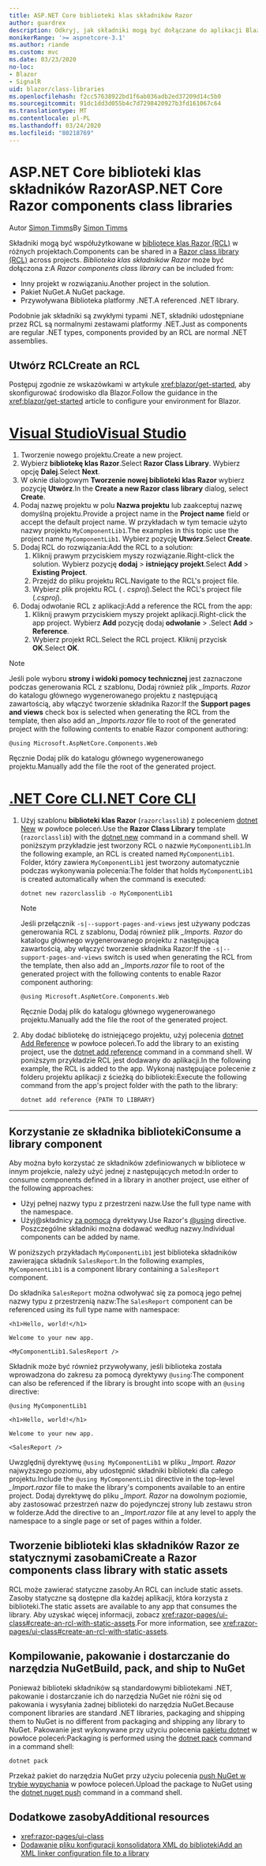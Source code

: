 ```yaml
---
title: ASP.NET Core biblioteki klas składników Razor
author: guardrex
description: Odkryj, jak składniki mogą być dołączane do aplikacji Blazor z zewnętrznej biblioteki składników.
monikerRange: '>= aspnetcore-3.1'
ms.author: riande
ms.custom: mvc
ms.date: 03/23/2020
no-loc:
- Blazor
- SignalR
uid: blazor/class-libraries
ms.openlocfilehash: f2cc57638922bd1f6ab036adb2ed37209d14c5b0
ms.sourcegitcommit: 91dc1dd3d055b4c7d7298420927b3fd161067c64
ms.translationtype: MT
ms.contentlocale: pl-PL
ms.lasthandoff: 03/24/2020
ms.locfileid: "80218769"
---
```

# <a name="aspnet-core-razor-components-class-libraries"></a><span data-ttu-id="4ccc3-103">ASP.NET Core biblioteki klas składników Razor</span><span class="sxs-lookup"><span data-stu-id="4ccc3-103">ASP.NET Core Razor components class libraries</span></span>

<span data-ttu-id="4ccc3-104">Autor [Simon Timms](https://github.com/stimms)</span><span class="sxs-lookup"><span data-stu-id="4ccc3-104">By [Simon Timms](https://github.com/stimms)</span></span>

<span data-ttu-id="4ccc3-105">Składniki mogą być współużytkowane w [bibliotece klas Razor (RCL)](xref:razor-pages/ui-class) w różnych projektach.</span><span class="sxs-lookup"><span data-stu-id="4ccc3-105">Components can be shared in a [Razor class library (RCL)](xref:razor-pages/ui-class) across projects.</span></span> <span data-ttu-id="4ccc3-106">*Biblioteka klas składników Razor* może być dołączona z:</span><span class="sxs-lookup"><span data-stu-id="4ccc3-106">A *Razor components class library* can be included from:</span></span>

* <span data-ttu-id="4ccc3-107">Inny projekt w rozwiązaniu.</span><span class="sxs-lookup"><span data-stu-id="4ccc3-107">Another project in the solution.</span></span>
* <span data-ttu-id="4ccc3-108">Pakiet NuGet.</span><span class="sxs-lookup"><span data-stu-id="4ccc3-108">A NuGet package.</span></span>
* <span data-ttu-id="4ccc3-109">Przywoływana Biblioteka platformy .NET.</span><span class="sxs-lookup"><span data-stu-id="4ccc3-109">A referenced .NET library.</span></span>

<span data-ttu-id="4ccc3-110">Podobnie jak składniki są zwykłymi typami .NET, składniki udostępniane przez RCL są normalnymi zestawami platformy .NET.</span><span class="sxs-lookup"><span data-stu-id="4ccc3-110">Just as components are regular .NET types, components provided by an RCL are normal .NET assemblies.</span></span>

## <a name="create-an-rcl"></a><span data-ttu-id="4ccc3-111">Utwórz RCL</span><span class="sxs-lookup"><span data-stu-id="4ccc3-111">Create an RCL</span></span>

<span data-ttu-id="4ccc3-112">Postępuj zgodnie ze wskazówkami w artykule <xref:blazor/get-started>, aby skonfigurować środowisko dla Blazor.</span><span class="sxs-lookup"><span data-stu-id="4ccc3-112">Follow the guidance in the <xref:blazor/get-started> article to configure your environment for Blazor.</span></span>

# <a name="visual-studio"></a>[<span data-ttu-id="4ccc3-113">Visual Studio</span><span class="sxs-lookup"><span data-stu-id="4ccc3-113">Visual Studio</span></span>](#tab/visual-studio)

1. <span data-ttu-id="4ccc3-114">Tworzenie nowego projektu.</span><span class="sxs-lookup"><span data-stu-id="4ccc3-114">Create a new project.</span></span>
1. <span data-ttu-id="4ccc3-115">Wybierz **bibliotekę klas Razor**.</span><span class="sxs-lookup"><span data-stu-id="4ccc3-115">Select **Razor Class Library**.</span></span> <span data-ttu-id="4ccc3-116">Wybierz opcję **Dalej**.</span><span class="sxs-lookup"><span data-stu-id="4ccc3-116">Select **Next**.</span></span>
1. <span data-ttu-id="4ccc3-117">W oknie dialogowym **Tworzenie nowej biblioteki klas Razor** wybierz pozycję **Utwórz**.</span><span class="sxs-lookup"><span data-stu-id="4ccc3-117">In the **Create a new Razor class library** dialog, select **Create**.</span></span>
1. <span data-ttu-id="4ccc3-118">Podaj nazwę projektu w polu **Nazwa projektu** lub zaakceptuj nazwę domyślną projektu.</span><span class="sxs-lookup"><span data-stu-id="4ccc3-118">Provide a project name in the **Project name** field or accept the default project name.</span></span> <span data-ttu-id="4ccc3-119">W przykładach w tym temacie użyto nazwy projektu `MyComponentLib1`.</span><span class="sxs-lookup"><span data-stu-id="4ccc3-119">The examples in this topic use the project name `MyComponentLib1`.</span></span> <span data-ttu-id="4ccc3-120">Wybierz pozycję **Utwórz**.</span><span class="sxs-lookup"><span data-stu-id="4ccc3-120">Select **Create**.</span></span>
1. <span data-ttu-id="4ccc3-121">Dodaj RCL do rozwiązania:</span><span class="sxs-lookup"><span data-stu-id="4ccc3-121">Add the RCL to a solution:</span></span>
   1. <span data-ttu-id="4ccc3-122">Kliknij prawym przyciskiem myszy rozwiązanie.</span><span class="sxs-lookup"><span data-stu-id="4ccc3-122">Right-click the solution.</span></span> <span data-ttu-id="4ccc3-123">Wybierz pozycję **dodaj** > **istniejący projekt**.</span><span class="sxs-lookup"><span data-stu-id="4ccc3-123">Select **Add** > **Existing Project**.</span></span>
   1. <span data-ttu-id="4ccc3-124">Przejdź do pliku projektu RCL.</span><span class="sxs-lookup"><span data-stu-id="4ccc3-124">Navigate to the RCL's project file.</span></span>
   1. <span data-ttu-id="4ccc3-125">Wybierz plik projektu RCL ( *. csproj*).</span><span class="sxs-lookup"><span data-stu-id="4ccc3-125">Select the RCL's project file (*.csproj*).</span></span>
1. <span data-ttu-id="4ccc3-126">Dodaj odwołanie RCL z aplikacji:</span><span class="sxs-lookup"><span data-stu-id="4ccc3-126">Add a reference the RCL from the app:</span></span>
   1. <span data-ttu-id="4ccc3-127">Kliknij prawym przyciskiem myszy projekt aplikacji.</span><span class="sxs-lookup"><span data-stu-id="4ccc3-127">Right-click the app project.</span></span> <span data-ttu-id="4ccc3-128">Wybierz **Add** pozycję dodaj **odwołanie** > .</span><span class="sxs-lookup"><span data-stu-id="4ccc3-128">Select **Add** > **Reference**.</span></span>
   1. <span data-ttu-id="4ccc3-129">Wybierz projekt RCL.</span><span class="sxs-lookup"><span data-stu-id="4ccc3-129">Select the RCL project.</span></span> <span data-ttu-id="4ccc3-130">Kliknij przycisk **OK**.</span><span class="sxs-lookup"><span data-stu-id="4ccc3-130">Select **OK**.</span></span>

> [!NOTE]
> <span data-ttu-id="4ccc3-131">Jeśli pole wyboru **strony i widoki pomocy technicznej** jest zaznaczone podczas generowania RCL z szablonu, Dodaj również plik *_Imports. Razor* do katalogu głównego wygenerowanego projektu z następującą zawartością, aby włączyć tworzenie składnika Razor:</span><span class="sxs-lookup"><span data-stu-id="4ccc3-131">If the **Support pages and views** check box is selected when generating the RCL from the template, then also add an *_Imports.razor* file to root of the generated project with the following contents to enable Razor component authoring:</span></span>
>
> ```razor
> @using Microsoft.AspNetCore.Components.Web
> ```
>
> <span data-ttu-id="4ccc3-132">Ręcznie Dodaj plik do katalogu głównego wygenerowanego projektu.</span><span class="sxs-lookup"><span data-stu-id="4ccc3-132">Manually add the file the root of the generated project.</span></span>

# <a name="net-core-cli"></a>[<span data-ttu-id="4ccc3-133">.NET Core CLI</span><span class="sxs-lookup"><span data-stu-id="4ccc3-133">.NET Core CLI</span></span>](#tab/netcore-cli)

1. <span data-ttu-id="4ccc3-134">Użyj szablonu **biblioteki klas Razor** (`razorclasslib`) z poleceniem [dotnet New](/dotnet/core/tools/dotnet-new) w powłoce poleceń.</span><span class="sxs-lookup"><span data-stu-id="4ccc3-134">Use the **Razor Class Library** template (`razorclasslib`) with the [dotnet new](/dotnet/core/tools/dotnet-new) command in a command shell.</span></span> <span data-ttu-id="4ccc3-135">W poniższym przykładzie jest tworzony RCL o nazwie `MyComponentLib1`.</span><span class="sxs-lookup"><span data-stu-id="4ccc3-135">In the following example, an RCL is created named `MyComponentLib1`.</span></span> <span data-ttu-id="4ccc3-136">Folder, który zawiera `MyComponentLib1` jest tworzony automatycznie podczas wykonywania polecenia:</span><span class="sxs-lookup"><span data-stu-id="4ccc3-136">The folder that holds `MyComponentLib1` is created automatically when the command is executed:</span></span>

   ```dotnetcli
   dotnet new razorclasslib -o MyComponentLib1
   ```

   > [!NOTE]
   > <span data-ttu-id="4ccc3-137">Jeśli przełącznik `-s|--support-pages-and-views` jest używany podczas generowania RCL z szablonu, Dodaj również plik *_Imports. Razor* do katalogu głównego wygenerowanego projektu z następującą zawartością, aby włączyć tworzenie składnika Razor:</span><span class="sxs-lookup"><span data-stu-id="4ccc3-137">If the `-s|--support-pages-and-views` switch is used when generating the RCL from the template, then also add an *_Imports.razor* file to root of the generated project with the following contents to enable Razor component authoring:</span></span>
   >
   > ```razor
   > @using Microsoft.AspNetCore.Components.Web
   > ```
   >
   > <span data-ttu-id="4ccc3-138">Ręcznie Dodaj plik do katalogu głównego wygenerowanego projektu.</span><span class="sxs-lookup"><span data-stu-id="4ccc3-138">Manually add the file the root of the generated project.</span></span>

1. <span data-ttu-id="4ccc3-139">Aby dodać bibliotekę do istniejącego projektu, użyj polecenia [dotnet Add Reference](/dotnet/core/tools/dotnet-add-reference) w powłoce poleceń.</span><span class="sxs-lookup"><span data-stu-id="4ccc3-139">To add the library to an existing project, use the [dotnet add reference](/dotnet/core/tools/dotnet-add-reference) command in a command shell.</span></span> <span data-ttu-id="4ccc3-140">W poniższym przykładzie RCL jest dodawany do aplikacji.</span><span class="sxs-lookup"><span data-stu-id="4ccc3-140">In the following example, the RCL is added to the app.</span></span> <span data-ttu-id="4ccc3-141">Wykonaj następujące polecenie z folderu projektu aplikacji z ścieżką do biblioteki:</span><span class="sxs-lookup"><span data-stu-id="4ccc3-141">Execute the following command from the app's project folder with the path to the library:</span></span>

   ```dotnetcli
   dotnet add reference {PATH TO LIBRARY}
   ```

---

## <a name="consume-a-library-component"></a><span data-ttu-id="4ccc3-142">Korzystanie ze składnika biblioteki</span><span class="sxs-lookup"><span data-stu-id="4ccc3-142">Consume a library component</span></span>

<span data-ttu-id="4ccc3-143">Aby można było korzystać ze składników zdefiniowanych w bibliotece w innym projekcie, należy użyć jednej z następujących metod:</span><span class="sxs-lookup"><span data-stu-id="4ccc3-143">In order to consume components defined in a library in another project, use either of the following approaches:</span></span>

* <span data-ttu-id="4ccc3-144">Użyj pełnej nazwy typu z przestrzeni nazw.</span><span class="sxs-lookup"><span data-stu-id="4ccc3-144">Use the full type name with the namespace.</span></span>
* <span data-ttu-id="4ccc3-145">Użyj\@składnicy [za pomocą](xref:mvc/views/razor#using) dyrektywy.</span><span class="sxs-lookup"><span data-stu-id="4ccc3-145">Use Razor's [\@using](xref:mvc/views/razor#using) directive.</span></span> <span data-ttu-id="4ccc3-146">Poszczególne składniki można dodawać według nazwy.</span><span class="sxs-lookup"><span data-stu-id="4ccc3-146">Individual components can be added by name.</span></span>

<span data-ttu-id="4ccc3-147">W poniższych przykładach `MyComponentLib1` jest biblioteka składników zawierająca składnik `SalesReport`.</span><span class="sxs-lookup"><span data-stu-id="4ccc3-147">In the following examples, `MyComponentLib1` is a component library containing a `SalesReport` component.</span></span>

<span data-ttu-id="4ccc3-148">Do składnika `SalesReport` można odwoływać się za pomocą jego pełnej nazwy typu z przestrzenią nazw:</span><span class="sxs-lookup"><span data-stu-id="4ccc3-148">The `SalesReport` component can be referenced using its full type name with namespace:</span></span>

```razor
<h1>Hello, world!</h1>

Welcome to your new app.

<MyComponentLib1.SalesReport />
```

<span data-ttu-id="4ccc3-149">Składnik może być również przywoływany, jeśli biblioteka została wprowadzona do zakresu za pomocą dyrektywy `@using`:</span><span class="sxs-lookup"><span data-stu-id="4ccc3-149">The component can also be referenced if the library is brought into scope with an `@using` directive:</span></span>

```razor
@using MyComponentLib1

<h1>Hello, world!</h1>

Welcome to your new app.

<SalesReport />
```

<span data-ttu-id="4ccc3-150">Uwzględnij dyrektywę `@using MyComponentLib1` w pliku *_Import. Razor* najwyższego poziomu, aby udostępnić składniki biblioteki dla całego projektu.</span><span class="sxs-lookup"><span data-stu-id="4ccc3-150">Include the `@using MyComponentLib1` directive in the top-level *_Import.razor* file to make the library's components available to an entire project.</span></span> <span data-ttu-id="4ccc3-151">Dodaj dyrektywę do pliku *_Import. Razor* na dowolnym poziomie, aby zastosować przestrzeń nazw do pojedynczej strony lub zestawu stron w folderze.</span><span class="sxs-lookup"><span data-stu-id="4ccc3-151">Add the directive to an *_Import.razor* file at any level to apply the namespace to a single page or set of pages within a folder.</span></span>

## <a name="create-a-razor-components-class-library-with-static-assets"></a><span data-ttu-id="4ccc3-152">Tworzenie biblioteki klas składników Razor ze statycznymi zasobami</span><span class="sxs-lookup"><span data-stu-id="4ccc3-152">Create a Razor components class library with static assets</span></span>

<span data-ttu-id="4ccc3-153">RCL może zawierać statyczne zasoby.</span><span class="sxs-lookup"><span data-stu-id="4ccc3-153">An RCL can include static assets.</span></span> <span data-ttu-id="4ccc3-154">Zasoby statyczne są dostępne dla każdej aplikacji, która korzysta z biblioteki.</span><span class="sxs-lookup"><span data-stu-id="4ccc3-154">The static assets are available to any app that consumes the library.</span></span> <span data-ttu-id="4ccc3-155">Aby uzyskać więcej informacji, zobacz <xref:razor-pages/ui-class#create-an-rcl-with-static-assets>.</span><span class="sxs-lookup"><span data-stu-id="4ccc3-155">For more information, see <xref:razor-pages/ui-class#create-an-rcl-with-static-assets>.</span></span>

## <a name="build-pack-and-ship-to-nuget"></a><span data-ttu-id="4ccc3-156">Kompilowanie, pakowanie i dostarczanie do narzędzia NuGet</span><span class="sxs-lookup"><span data-stu-id="4ccc3-156">Build, pack, and ship to NuGet</span></span>

<span data-ttu-id="4ccc3-157">Ponieważ biblioteki składników są standardowymi bibliotekami .NET, pakowanie i dostarczanie ich do narzędzia NuGet nie różni się od pakowania i wysyłania żadnej biblioteki do narzędzia NuGet.</span><span class="sxs-lookup"><span data-stu-id="4ccc3-157">Because component libraries are standard .NET libraries, packaging and shipping them to NuGet is no different from packaging and shipping any library to NuGet.</span></span> <span data-ttu-id="4ccc3-158">Pakowanie jest wykonywane przy użyciu polecenia [pakietu dotnet](/dotnet/core/tools/dotnet-pack) w powłoce poleceń:</span><span class="sxs-lookup"><span data-stu-id="4ccc3-158">Packaging is performed using the [dotnet pack](/dotnet/core/tools/dotnet-pack) command in a command shell:</span></span>

```dotnetcli
dotnet pack
```

<span data-ttu-id="4ccc3-159">Przekaż pakiet do narzędzia NuGet przy użyciu polecenia [push NuGet w trybie wypychania](/dotnet/core/tools/dotnet-nuget-push) w powłoce poleceń.</span><span class="sxs-lookup"><span data-stu-id="4ccc3-159">Upload the package to NuGet using the [dotnet nuget push](/dotnet/core/tools/dotnet-nuget-push) command in a command shell.</span></span>

## <a name="additional-resources"></a><span data-ttu-id="4ccc3-160">Dodatkowe zasoby</span><span class="sxs-lookup"><span data-stu-id="4ccc3-160">Additional resources</span></span>

* <xref:razor-pages/ui-class>
* [<span data-ttu-id="4ccc3-161">Dodawanie pliku konfiguracji konsolidatora XML do biblioteki</span><span class="sxs-lookup"><span data-stu-id="4ccc3-161">Add an XML linker configuration file to a library</span></span>](xref:host-and-deploy/blazor/configure-linker#add-an-xml-linker-configuration-file-to-a-library)
